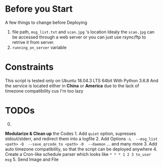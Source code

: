 # Before you Start
 A few things to change before Deploying
 1. file path, `msg_list.txt` and `scan.jpg` 's location
    Idealy the `scan.jpg` can be accessed through a web server
    or you can just use rsync/ftp to retrive it from server.
 2. `running_on_server` variable

# Constraints
 This script is tested only on
	Ubuntu 18.04.3 LTS 64bit
 With
	Python 3.6.8
 And the service is located either in **China** or **America**
 due to the lack of timezone compatibility cus I'm too lazy

# TODOs
 0.
  **Modularize & Clean up** the Codes
 1.
  Add `quiet` option, supresses stdout/stderr, and 
  redirect them into a logfile
 2.
  Add Options
   `-L  --msg_list <path>`
   `-Q  --save_qrcode_to <path>`
   `-D  --daemon`
   ... and many more
 3.
  Add auto timezone compatibility, so that the script
  can be deployed anywhere
 4.
  Create a Cron-like schedule parser which looks like
  `* * * 1 2 3 to_user msg`
 5.
  Send Image and File
